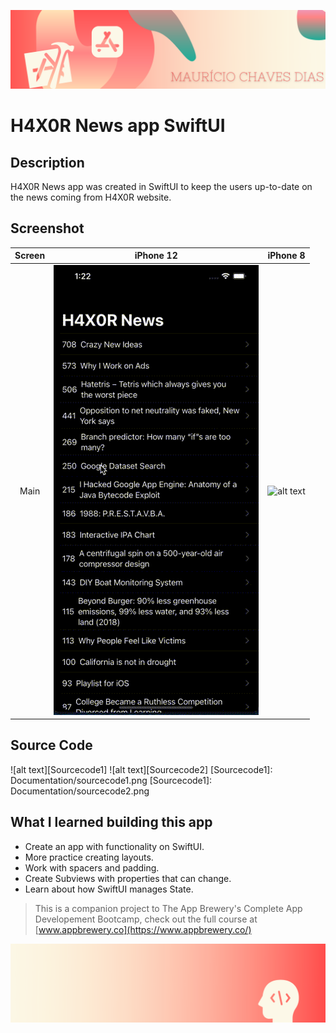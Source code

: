 
![Begin Banner](Documentation/readme-begin-banner-mau.png)

# H4X0R News app SwiftUI

## Description

H4X0R News app was created in SwiftUI to keep the users up-to-date on the news coming from H4X0R website.

## Screenshot

|        Screen         |       iPhone 12       |       iPhone 8       |
|:---------------------:|:---------------------:|:--------------------:|
| Main|![alt text][iphone12]|![alt text][macos]
[iphone12]: Documentation/H4X0R_IOS.gif
[macos]: Documentation/H4X0R_MacOS.gif

## Source Code
![alt text][Sourcecode1]
![alt text][Sourcecode2]
[Sourcecode1]: Documentation/sourcecode1.png
[Sourcecode1]: Documentation/sourcecode2.png
## What I learned building this app

* Create an app with functionality on SwiftUI.
* More practice creating layouts.
* Work with spacers and padding.
* Create Subviews with properties that can change.
* Learn about how SwiftUI manages State.


>This is a companion project to The App Brewery's Complete App Developement Bootcamp, check out the full course at [www.appbrewery.co](https://www.appbrewery.co/)

![End Banner](Documentation/readme-end-banner-mau.png)


